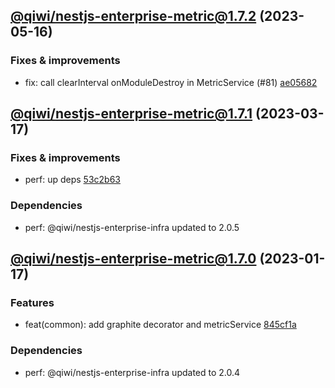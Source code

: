 ## [@qiwi/nestjs-enterprise-metric@1.7.2](https://github.com/qiwi/nestjs-enterprise/compare/2023.3.17-qiwi.nestjs-enterprise-metric.1.7.1-f0...2023.5.16-qiwi.nestjs-enterprise-metric.1.7.2-f0) (2023-05-16)

### Fixes & improvements
* fix: call clearInterval onModuleDestroy in MetricService (#81) [ae05682](https://github.com/qiwi/nestjs-enterprise/commit/ae056824400be3047b951e73f487c923995fd182)

## [@qiwi/nestjs-enterprise-metric@1.7.1](https://github.com/qiwi/nestjs-enterprise/compare/2023.1.17-qiwi.nestjs-enterprise-metric.1.7.0-f0...2023.3.17-qiwi.nestjs-enterprise-metric.1.7.1-f0) (2023-03-17)

### Fixes & improvements
* perf: up deps [53c2b63](https://github.com/qiwi/nestjs-enterprise/commit/53c2b63b4bf5020c8d7b3e69b3df296ffbd39e2f)

### Dependencies
* perf: @qiwi/nestjs-enterprise-infra updated to 2.0.5

## [@qiwi/nestjs-enterprise-metric@1.7.0](https://github.com/qiwi/nestjs-enterprise/compare/undefined...2023.1.17-qiwi.nestjs-enterprise-metric.1.7.0-f0) (2023-01-17)

### Features
* feat(common): add graphite decorator and metricService [845cf1a](https://github.com/qiwi/nestjs-enterprise/commit/845cf1a38c3aead4265602eca7c8d186e0516e52)

### Dependencies
* perf: @qiwi/nestjs-enterprise-infra updated to 2.0.4

